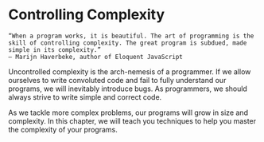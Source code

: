 # Controlling Complexity

```
“When a program works, it is beautiful. The art of programming is the skill of controlling complexity. The great program is subdued, made simple in its complexity.”
– Marijn Haverbeke, author of Eloquent JavaScript
```

Uncontrolled complexity is the arch-nemesis of a programmer. If we allow ourselves to write convoluted code and fail to fully understand our programs, we will inevitably introduce bugs. As programmers, we should always strive to write simple and correct code.

As we tackle more complex problems, our programs will grow in size and complexity. In this chapter, we will teach you techniques to help you master the complexity of your programs.
